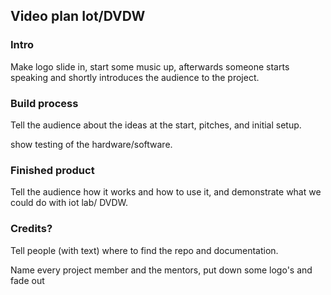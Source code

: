 ## Video plan Iot/DVDW

### Intro

Make logo slide in, start some music up, afterwards someone starts speaking and shortly introduces the audience to the project.

### Build process

Tell the audience about the ideas at the start, pitches, and initial setup.

show testing of the hardware/software.

### Finished product

Tell the audience how it works and how to use it, and demonstrate what we could do with iot lab/ DVDW.

### Credits?

Tell people (with text) where to find the repo and documentation.

Name every project member and the mentors, put down some logo's and fade out
